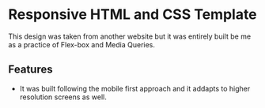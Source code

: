 # Responsive HTML and CSS Template
This design was taken from another website but it was
entirely built be me as a practice of Flex-box and
Media Queries.

## Features
* It was built following the mobile first approach and it 
addapts to higher resolution screens as well.